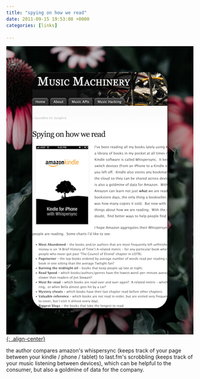 ```yaml
---
title: "spying on how we read"
date: 2011-09-15 19:53:08 +0000
categories: [links]

---
```

[![image-center](/assets/img/whispersync.png){: .align-center}](https://musicmachinery.com/2010/03/26/spying-on-how-we-read/)

the author compares amazon's whispersync (keeps track of your page between your kindle / phone / tablet) to last.fm's scrobbling (keeps track of your music listening between devices), which can be helpful to the consumer, but also a goldmine of data for the company. 